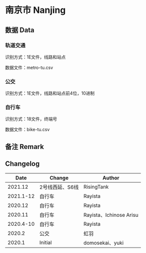 # 南京市 Nanjing

## 数据 Data

### 轨道交通

识别方式：1E文件，线路和站点

数据文件：metro-tu.csv

### 公交

识别方式：1E文件，线路和站点前4位，10进制

### 自行车

识别方式：18文件，终端号

数据文件：bike-tu.csv

## 备注 Remark

## Changelog

Date | Change | Author
-----|--------|-------
2021.12 | 2号线西延、S6线 | RisingTank
2021.1-12 | 自行车 | Rayista
2020.12 | 自行车 | Rayista
2020.11 | 自行车 | Rayista、Ichinose Arisu
2020.4-10 | 自行车 | Rayista
2020.2 | 公交 | 虹羽
2020.1 | Initial | domosekai、yuki
